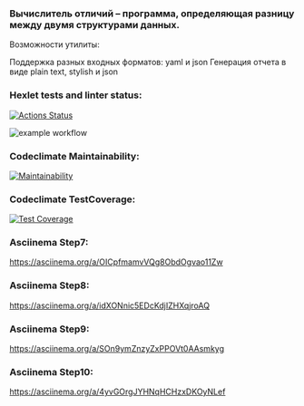 ### Вычислитель отличий – программа, определяющая разницу между двумя структурами данных. 

Возможности утилиты:

Поддержка разных входных форматов: yaml и json
Генерация отчета в виде plain text, stylish и json

### Hexlet tests and linter status:
[![Actions Status](https://github.com/a88217/java-project-71/actions/workflows/hexlet-check.yml/badge.svg)](https://github.com/a88217/java-project-71/actions)

![example workflow](https://github.com/a88217/java-project-71/actions/workflows/workflow.yml/badge.svg)

### Codeclimate Maintainability:
[![Maintainability](https://api.codeclimate.com/v1/badges/098528b02ee65fd10d06/maintainability)](https://codeclimate.com/github/a88217/java-project-71/maintainability)

### Codeclimate TestCoverage:
[![Test Coverage](https://api.codeclimate.com/v1/badges/098528b02ee65fd10d06/test_coverage)](https://codeclimate.com/github/a88217/java-project-71/test_coverage)

### Asciinema Step7:
https://asciinema.org/a/OICpfmamvVQg8ObdOgvao11Zw

### Asciinema Step8:
https://asciinema.org/a/idXONnic5EDcKdjIZHXqjroAQ

### Asciinema Step9:
https://asciinema.org/a/SOn9ymZnzyZxPPOVt0AAsmkyg

### Asciinema Step10:
https://asciinema.org/a/4yvGOrgJYHNqHCHzxDKOyNLef
